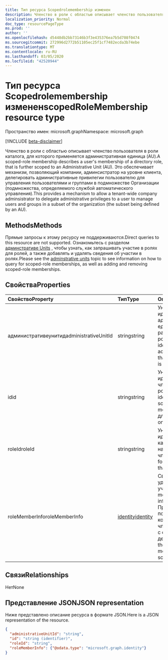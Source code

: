 ```yaml
---
title: Тип ресурса Scopedrolemembership изменен
description: Членство в роли с областью описывает членство пользователя в роли каталога, для которого применяется административная единица (AU).  Это обеспечивает механизм, позволяющий компании, админсистратор на уровне клиента, делегировать административные привилегии пользователю для управления пользователями и группами в подмножестве Организации (подмножества, определяемого службой автоматического управления).
localization_priority: Normal
doc_type: resourcePageType
ms.prod: ''
author: ''
ms.openlocfilehash: d5448db2bb73146b3f3e435376ea7b5d708f0474
ms.sourcegitcommit: 272996d2772b51105ec25f1cf7482ecda3b74ebe
ms.translationtype: MT
ms.contentlocale: ru-RU
ms.lasthandoff: 03/05/2020
ms.locfileid: "42520944"
---
```

# <a name="scopedrolemembership-resource-type"></a><span data-ttu-id="0add6-104">Тип ресурса Scopedrolemembership изменен</span><span class="sxs-lookup"><span data-stu-id="0add6-104">scopedRoleMembership resource type</span></span>

<span data-ttu-id="0add6-105">Пространство имен: microsoft.graph</span><span class="sxs-lookup"><span data-stu-id="0add6-105">Namespace: microsoft.graph</span></span>

[!INCLUDE [beta-disclaimer](../../includes/beta-disclaimer.md)]

<span data-ttu-id="0add6-106">Членство в роли с областью описывает членство пользователя в роли каталога, для которого применяется административная единица (AU).</span><span class="sxs-lookup"><span data-stu-id="0add6-106">A scoped-role membership describes a user's membership of a directory role, that is further scoped to an Administrative Unit (AU).</span></span>  <span data-ttu-id="0add6-107">Это обеспечивает механизм, позволяющий компании, админсистратор на уровне клиента, делегировать административные привилегии пользователю для управления пользователями и группами в подмножестве Организации (подмножества, определяемого службой автоматического управления).</span><span class="sxs-lookup"><span data-stu-id="0add6-107">This provides a mechanism to allow a tenant-wide company adminsistrator to delegate administrative privileges to a user to manage users and groups in a subset of the organization (the subset being defined by an AU).</span></span>

## <a name="methods"></a><span data-ttu-id="0add6-108">Methods</span><span class="sxs-lookup"><span data-stu-id="0add6-108">Methods</span></span>
<span data-ttu-id="0add6-109">Прямые запросы к этому ресурсу не поддерживаются.</span><span class="sxs-lookup"><span data-stu-id="0add6-109">Direct queries to this resource are not supported.</span></span>  <span data-ttu-id="0add6-110">Ознакомьтесь с разделом [админстративе Units](administrativeunit.md) , чтобы узнать, как запрашивать участие в ролях для ролей, а также добавлять и удалять сведения об участии в ролях.</span><span class="sxs-lookup"><span data-stu-id="0add6-110">Please see the [adminstrative units](administrativeunit.md) topic to see information on how to query for scoped-role memberships, as well as adding and removing scoped-role memberships.</span></span> 

## <a name="properties"></a><span data-ttu-id="0add6-111">Свойства</span><span class="sxs-lookup"><span data-stu-id="0add6-111">Properties</span></span>
| <span data-ttu-id="0add6-112">Свойство</span><span class="sxs-lookup"><span data-stu-id="0add6-112">Property</span></span>   | <span data-ttu-id="0add6-113">Тип</span><span class="sxs-lookup"><span data-stu-id="0add6-113">Type</span></span> | <span data-ttu-id="0add6-114">Описание</span><span class="sxs-lookup"><span data-stu-id="0add6-114">Description</span></span> |
|:---------------|:--------|:----------|
|<span data-ttu-id="0add6-115">административеунитид</span><span class="sxs-lookup"><span data-stu-id="0add6-115">administrativeUnitId</span></span>|<span data-ttu-id="0add6-116">string</span><span class="sxs-lookup"><span data-stu-id="0add6-116">string</span></span>|<span data-ttu-id="0add6-117">Уникальный идентификатор административной единицы, на которую распространяется роль каталога</span><span class="sxs-lookup"><span data-stu-id="0add6-117">Unique identifier for the administrative unit that the directory role is scoped to</span></span>|
|<span data-ttu-id="0add6-118">id</span><span class="sxs-lookup"><span data-stu-id="0add6-118">id</span></span>|<span data-ttu-id="0add6-119">string</span><span class="sxs-lookup"><span data-stu-id="0add6-119">string</span></span>| <span data-ttu-id="0add6-120">Уникальный идентификатор для членства в пределах ролей.</span><span class="sxs-lookup"><span data-stu-id="0add6-120">Unique identifier for the scoped-role membership.</span></span> <span data-ttu-id="0add6-121">Только для чтения.</span><span class="sxs-lookup"><span data-stu-id="0add6-121">Read-only.</span></span>|
|<span data-ttu-id="0add6-122">roleId</span><span class="sxs-lookup"><span data-stu-id="0add6-122">roleId</span></span>|<span data-ttu-id="0add6-123">string</span><span class="sxs-lookup"><span data-stu-id="0add6-123">string</span></span>| <span data-ttu-id="0add6-124">Уникальный идентификатор роли каталога, в которой находится член.</span><span class="sxs-lookup"><span data-stu-id="0add6-124">Unique identifier for the directory role that the member is in.</span></span>|
|<span data-ttu-id="0add6-125">roleMemberInfo</span><span class="sxs-lookup"><span data-stu-id="0add6-125">roleMemberInfo</span></span>|[<span data-ttu-id="0add6-126">identity</span><span class="sxs-lookup"><span data-stu-id="0add6-126">identity</span></span>](identity.md)| <span data-ttu-id="0add6-127">Сведения об удостоверении участника роли.</span><span class="sxs-lookup"><span data-stu-id="0add6-127">Role member identity information.</span></span> <span data-ttu-id="0add6-128">Представляет пользователя, который является членом этой области с областью действия.</span><span class="sxs-lookup"><span data-stu-id="0add6-128">Represents the user that is a member of this scoped-role.</span></span>|

## <a name="relationships"></a><span data-ttu-id="0add6-129">Связи</span><span class="sxs-lookup"><span data-stu-id="0add6-129">Relationships</span></span>
<span data-ttu-id="0add6-130">Нет</span><span class="sxs-lookup"><span data-stu-id="0add6-130">None</span></span>


## <a name="json-representation"></a><span data-ttu-id="0add6-131">Представление JSON</span><span class="sxs-lookup"><span data-stu-id="0add6-131">JSON representation</span></span>

<span data-ttu-id="0add6-132">Ниже представлено описание ресурса в формате JSON.</span><span class="sxs-lookup"><span data-stu-id="0add6-132">Here is a JSON representation of the resource.</span></span>

<!-- {
  "blockType": "resource",
  "optionalProperties": [

  ],
  "@odata.type": "microsoft.graph.scopedRoleMembership"
}-->

```json
{
  "administrativeUnitId": "string",
  "id": "string (identifier)",
  "roleId": "string",
  "roleMemberInfo": {"@odata.type": "microsoft.graph.identity"}
}

```

<!-- uuid: 8fcb5dbc-d5aa-4681-8e31-b001d5168d79
2015-10-25 14:57:30 UTC -->
<!--
{
  "type": "#page.annotation",
  "description": "scopedRoleMembership resource",
  "keywords": "",
  "section": "documentation",
  "tocPath": "",
  "suppressions": []
}
-->
